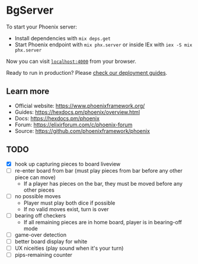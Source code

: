 # BgServer

To start your Phoenix server:

  * Install dependencies with `mix deps.get`
  * Start Phoenix endpoint with `mix phx.server` or inside IEx with `iex -S mix phx.server`

Now you can visit [`localhost:4000`](http://localhost:4000) from your browser.

Ready to run in production? Please [check our deployment guides](https://hexdocs.pm/phoenix/deployment.html).

## Learn more

  * Official website: https://www.phoenixframework.org/
  * Guides: https://hexdocs.pm/phoenix/overview.html
  * Docs: https://hexdocs.pm/phoenix
  * Forum: https://elixirforum.com/c/phoenix-forum
  * Source: https://github.com/phoenixframework/phoenix

## TODO

- [x] hook up capturing pieces to board liveview
- [ ] re-enter board from bar (must play pieces from bar before any other piece can move)
    - If a player has pieces on the bar, they must be moved before any other pieces
- [ ] no possible moves
    - Player must play both dice if possible
    - If no valid moves exist, turn is over
- [ ] bearing off checkers
    - If all remaining pieces are in home board, player is in bearing-off mode
- [ ] game-over detection
- [ ] better board display for white
- [ ] UX niceities (play sound when it's your turn)
- [ ] pips-remaining counter